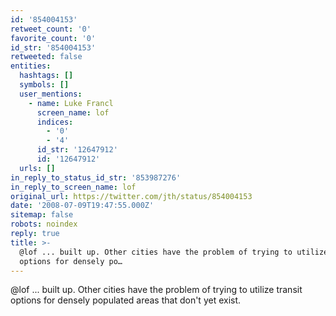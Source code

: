 ```yaml
---
id: '854004153'
retweet_count: '0'
favorite_count: '0'
id_str: '854004153'
retweeted: false
entities:
  hashtags: []
  symbols: []
  user_mentions:
    - name: Luke Francl
      screen_name: lof
      indices:
        - '0'
        - '4'
      id_str: '12647912'
      id: '12647912'
  urls: []
in_reply_to_status_id_str: '853987276'
in_reply_to_screen_name: lof
original_url: https://twitter.com/jth/status/854004153
date: '2008-07-09T19:47:55.000Z'
sitemap: false
robots: noindex
reply: true
title: >-
  @lof ... built up. Other cities have the problem of trying to utilize transit
  options for densely po…
---
```


@lof ... built up. Other cities have the problem of trying to utilize transit options for densely populated areas that don't yet exist.